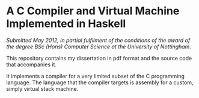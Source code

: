 A C Compiler and Virtual Machine Implemented in Haskell
============

*Submitted May 2012, in partial fulfilment of the conditions of the award of the degree BSc (Hons) Computer Science at the University of Nottingham.*

This repository contains my dissertation in pdf format and the source code that accompanies it.

It implements a compiler for a very limited subset of the C programming language. The language that the compiler targets is assembly for a custom, simply virtual stack machine.

